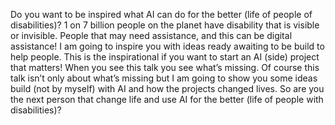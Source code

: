 Do you want to be inspired what AI can do for the better (life of people of disabilities)? 1 on 7 billion people on the planet have disability that is visible or invisible. People that may need assistance, and this can be digital assistance! I am going to inspire you with ideas ready awaiting to be build to help people. This is the inspirational if you want to start an AI (side) project that matters! When you see this talk you see what’s missing. Of course this talk isn’t only about what’s missing but I am going to show you some ideas build (not by myself) with AI and how the projects changed lives. So are you the next person that change life and use AI for the better (life of people with disabilities)?
